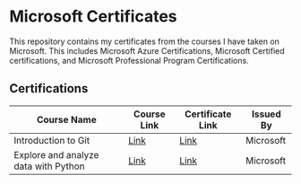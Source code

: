 # Microsoft Certificates

This repository contains my certificates from the courses I have taken on Microsoft. This includes Microsoft Azure Certifications, Microsoft Certified certifications, and Microsoft Professional Program Certifications.

## Certifications

| Course Name | Course Link | Certificate Link | Issued By |
| --- | --- | --- | --- |
| Introduction to Git | [Link](https://learn.microsoft.com/en-us/training/modules/intro-to-git/) | [Link](https://learn.microsoft.com/en-us/users/kannanjayachandran-2364/achievements/learn.student-evangelism.introduction-to-git.badge) | Microsoft |
| Explore and analyze data with Python | [Link](https://learn.microsoft.com/en-us/training/modulesexplore-analyze-data-with-python/) | [Link](https://learn.microsoft.com/en-us/users/kannanjayachandran-2364/achievements/learn.wwl.explore-analyze-data-with-python.badge) | Microsoft |
